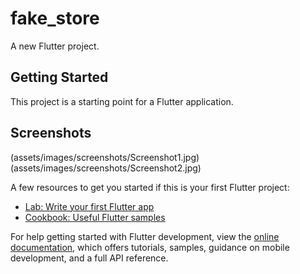 # fake_store

A new Flutter project.

## Getting Started

This project is a starting point for a Flutter application.

## Screenshots
(assets/images/screenshots/Screenshot1.jpg)
(assets/images/screenshots/Screenshot2.jpg)

A few resources to get you started if this is your first Flutter project:

- [Lab: Write your first Flutter app](https://docs.flutter.dev/get-started/codelab)
- [Cookbook: Useful Flutter samples](https://docs.flutter.dev/cookbook)

For help getting started with Flutter development, view the
[online documentation](https://docs.flutter.dev/), which offers tutorials,
samples, guidance on mobile development, and a full API reference.
